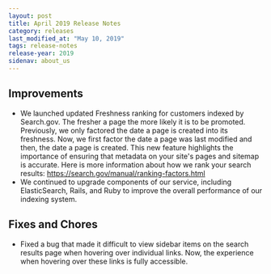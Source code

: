 ```yaml
---
layout: post
title: April 2019 Release Notes
category: releases
last_modified_at: "May 10, 2019"
tags: release-notes
release-year: 2019
sidenav: about_us
---
```


## Improvements
* We launched updated Freshness ranking for customers indexed by Search.gov. The fresher a page the more likely it is to be promoted. Previously, we only factored the date a page is created into its freshness. Now, we first factor the date a page was last modified and then, the date a page is created. This new feature highlights the importance of ensuring that metadata on your site's pages and sitemap is accurate. Here is more information about how we rank your search results: https://search.gov/manual/ranking-factors.html
* We continued to upgrade components of our service, including ElasticSearch, Rails, and Ruby to improve the overall performance of our indexing system.

## Fixes and Chores
* Fixed a bug that made it difficult to view sidebar items on the search results page when hovering over individual links. Now, the experience when hovering over these links is fully accessible.
